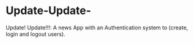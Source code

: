 # Update-Update-
Update! Update!!!: A news App with an Authentication system to (create, login and logout users). 

